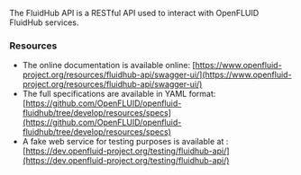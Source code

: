 The FluidHub API is a RESTful API used to interact with OpenFLUID FluidHub services.

### Resources

* The online documentation is available online: [https://www.openfluid-project.org/resources/fluidhub-api/swagger-ui/](https://www.openfluid-project.org/resources/fluidhub-api/swagger-ui/)
* The full specifications are available in YAML format: [https://github.com/OpenFLUID/openfluid-fluidhub/tree/develop/resources/specs](https://github.com/OpenFLUID/openfluid-fluidhub/tree/develop/resources/specs)
* A fake web service for testing purposes is available at : [https://dev.openfluid-project.org/testing/fluidhub-api/](https://dev.openfluid-project.org/testing/fluidhub-api/)
